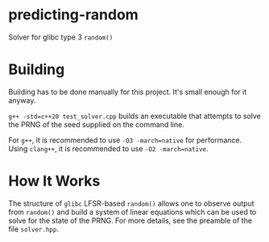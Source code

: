 # predicting-random
Solver for glibc type 3 `random()`

# Building
Building has to be done manually for this project. It's small enough for it anyway.

`g++ -std=c++20 test_solver.cpp` builds an executable that attempts to solve the 
PRNG of the seed supplied on the command line.

For `g++`, it is recommended to use `-O3 -march=native` for performance.
Using `clang++`, it is recommended to use `-O2 -march=native`.

# How It Works
The structure of `glibc` LFSR-based `random()` allows one to observe output from 
`random()` and build a system of linear equations which can be used to solve for 
the state of the PRNG. For more details, see the preamble of the file `solver.hpp`.